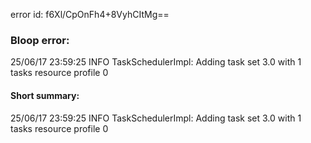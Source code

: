 error id: f6Xl/CpOnFh4+8VyhCItMg==
### Bloop error:

25/06/17 23:59:25 INFO TaskSchedulerImpl: Adding task set 3.0 with 1 tasks resource profile 0
#### Short summary: 

25/06/17 23:59:25 INFO TaskSchedulerImpl: Adding task set 3.0 with 1 tasks resource profile 0